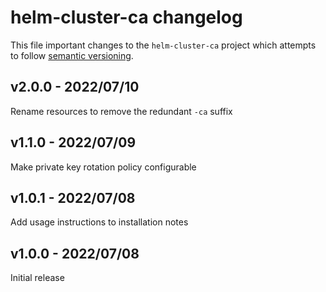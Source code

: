 # helm-cluster-ca changelog

This file important changes to the `helm-cluster-ca` project which attempts to
follow [semantic versioning](https://semver.org).

## v2.0.0 - 2022/07/10

Rename resources to remove the redundant `-ca` suffix

## v1.1.0 - 2022/07/09

Make private key rotation policy configurable

## v1.0.1 - 2022/07/08

Add usage instructions to installation notes

## v1.0.0 - 2022/07/08

Initial release

